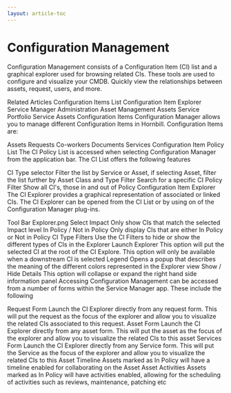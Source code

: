 ```yaml
---
layout: article-toc
---
```

# Configuration Management
Configuration Management consists of a Configuration Item (CI) list and a graphical explorer used for browsing related CIs. These tools are used to configure and visualize your CMDB. Quickly view the relationships between assets, request, users, and more.

Related Articles
Configuration Items List
Configuration Item Explorer
Service Manager Administration
Asset Management
Assets
Service Portfolio
Service Assets
Configuration Items
Configuration Manager allows you to manage different Configuration Items in Hornbill. Configuration Items are:

Assets
Requests
Co-workers
Documents
Services
Configuration Item Policy List
The CI Policy List is accessed when selecting Configuration Manager from the application bar. The CI List offers the following features

CI Type selector
Filter the list by Service or Asset, if selecting Asset, filter the list further by Asset Class and Type
Filter
Search for a specific CI
Policy Filter
Show all CI's, those in and out of Policy
Configuration Item Explorer
The CI Explorer provides a graphical representation of associated or linked CIs. The CI Explorer can be opened from the CI List or by using on of the Configuration Manager plug-ins.

Tool Bar
Explorer.png
Select Impact
Only show CIs that match the selected Impact level
In Policy / Not in Policy
Only display CIs that are either In Policy or Not in Policy
CI Type Filters
Use the CI Filters to hide or show the different types of CIs in the Explorer
Launch Explorer
This option will put the selected CI at the root of the CI Explore. This option will only be available when a downstream CI is selected
Legend
Opens a popup that describes the meaning of the different colors represented in the Explorer view
Show / Hide Details
This option will collapse or expand the right hand side information panel
Accessing
Configuration Management can be accessed from a number of forms within the Service Manager app. These include the following

Request Form
Launch the CI Explorer directly from any request form. This will put the request as the focus of the explorer and allow you to visualize the related CIs associated to this request.
Asset Form
Launch the CI Explorer directly from any asset form. This will put the asset as the focus of the explorer and allow you to visualize the related CIs to this asset
Services Form
Launch the CI Explorer directly from any Service form. This will put the Service as the focus of the explorer and allow you to visualize the related CIs to this
Asset Timeline
Assets marked as In Policy will have a timeline enabled for collaborating on the Asset
Asset Activities
Assets marked as In Policy will have activities enabled, allowing for the scheduling of activities such as reviews, maintenance, patching etc